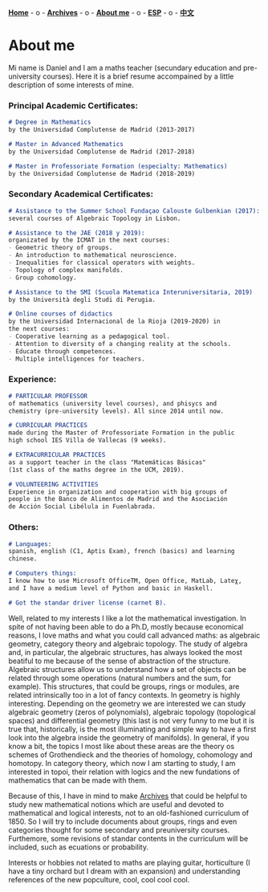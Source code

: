 [**Home**](ENGindex.html) - o -    [**Archives**](ENGArchivos.html)  - o -   [**About me**](ENGSobremi.html)  - o -   [**ESP**](Sobremi.html) - o -    [**中文**](CH/CHindex.html) 


# About me
Mi name is Daniel and I am a maths teacher (secundary education and pre-university courses). Here it is a brief resume accompained by a little description of some interests of mine.

### Principal Academic Certificates:

```markdown
# Degree in Mathematics 
by the Universidad Complutense de Madrid (2013-2017)

# Master in Advanced Mathematics
by the Universidad Complutense de Madrid (2017-2018)

# Master in Professoriate Formation (especialty: Mathematics)
by the Universidad Complutense de Madrid (2018-2019)

```


### Secondary Academical Certificates:

```markdown
# Assistance to the Summer School Fundaçao Calouste Gulbenkian (2017): 
several courses of Algebraic Topology in Lisbon.

# Assistance to the JAE (2018 y 2019): 
organizated by the ICMAT in the next courses: 
- Geometric theory of groups.
- An introduction to mathematical neuroscience.  
- Inequalities for classical operators with weights.
- Topology of complex manifolds.
- Group cohomology.

# Assistance to the SMI (Scuola Matematica Interuniversitaria, 2019)
by the Università degli Studi di Perugia.

# Online courses of didactics
by the Universidad Internacional de la Rioja (2019-2020) in 
the next courses: 
- Cooperative learning as a pedagogical tool.
- Attention to diversity of a changing reality at the schools.
- Educate through competences.
- Multiple intelligences for teachers.

```

### Experience:

```markdown
# PARTICULAR PROFESSOR 
of mathematics (university level courses), and phisycs and 
chemistry (pre-university levels). All since 2014 until now.

# CURRICULAR PRACTICES 
made during the Master of Professoriate Formation in the public 
high school IES Villa de Vallecas (9 weeks).

# EXTRACURRICULAR PRACTICES 
as a support teacher in the class "Matemáticas Básicas"
(1st class of the maths degree in the UCM, 2019).

# VOLUNTEERING ACTIVITIES
Experience in organization and cooperation with big groups of
people in the Banco de Alimentos de Madrid and the Asociación 
de Acción Social Libélula in Fuenlabrada.


```

### Others:

```markdown
# Languages: 
spanish, english (C1, Aptis Exam), french (basics) and learning 
chinese.

# Computers things: 
I know how to use Microsoft OfficeTM, Open Office, MatLab, Lateχ, 
and I have a medium level of Python and basic in Haskell.

# Got the standar driver license (carnet B).
```

Well, related to my interests I like a lot the mathematical investigation. In spite of not having been able to do a Ph.D, mostly because economical reasons, I love maths and what you could call advanced maths: as algebraic geometry, category theory and algebraic topology. The study of algebra and, in particular, the algebraic structures, has always looked the most beatiful to me because of the sense of abstraction of the structure. Algebraic structures allow us to understand how a set of objects can be related through some operations (natural numbers and the sum, for example). This structures, that could be groups, rings or modules, are related intrinsically too in a lot of fancy contexts. In geometry is highly interesting. Depending on the geometry we are interested we can study algebraic geometry (zeros of polynomials), algebraic topology (topological spaces) and differential geometry (this last is not very funny to me but it is true that, historically, is the most illuminating and simple way to have a first look into the algebra inside the geometry of manifolds). In general, if you know a bit, the topics I most like about these areas are the theory os schemes of Grothendieck and the theories of homology, cohomology and homotopy. In category theory, which now I am starting to study, I am interested in topoi, their relation with logics and the new fundations of mathematics that can be made with them.

Because of this, I have in mind to make [Archives](ENGArchivos.html) that could be helpful to study new mathematical notions which are useful and devoted to mathematical and logical interests, not to an old-fashioned curriculum of 1850. So I will try to include documents about groups, rings and even categories thought for some secondary and preuniversity courses. Furthemore, some revisions of standar contents in the curriculum will be included, such as ecuations or probability.

Interests or hobbies not related to maths are playing guitar, horticulture (I have a tiny orchard but I dream with an expansion) and understanding references of the new popculture, cool, cool cool cool.
